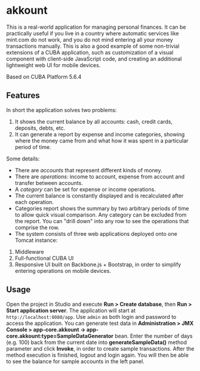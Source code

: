 akkount
=======

This is a real-world application for managing personal finances. It can be practically useful if you live in a country where automatic services like mint.com do not work, and you do not mind entering all your money transactions manually.
This is also a good example of some non-trivial extensions of a CUBA application, such as customization of a visual component with client-side JavaScript code, and creating an additional lightweight web UI for mobile devices.

Based on CUBA Platform 5.6.4


Features
--------

In short the application solves two problems:
 1.	It shows the current balance by all accounts: cash, credit cards, deposits, debts, etc.
 2.	It can generate a report by expense and income categories, showing where the money came from and what how it was spent in a particular period of time.

Some details:
*	There are _accounts_ that represent different kinds of money.
*	There are _operations_: income to account, expense from account and transfer between accounts.
*	A _category_ can be set for expense or income operations.
*	The current balance is constantly displayed and is recalculated after each operation.
*	Categories report shows the summary by two arbitrary periods of time to allow quick visual comparison. Any category can be excluded from the report. You can "drill down" into any row to see the operations that comprise the row.
*	The system consists of three web applications deployed onto one Tomcat instance:
   1.	Middleware
   2.	Full-functional CUBA UI
   3.	Responsive UI built on Backbone.js + Bootstrap, in order to simplify entering operations on mobile devices.

Usage
-----

Open the project in Studio and execute **Run > Create database**, then **Run > Start application server**. The application will start at `http://localhost:8080/app`. Use `admin` as both login and password to access the application. You can generate test data in **Administration > JMX Console > app-core.akkount -> app-core.akkount:type=SampleDataGenerator** bean. Enter the number of days (e.g. 100) back from the current date into **generateSampleData()** method parameter and click **Invoke**, in order to create sample transactions. After the method execution is finished, logout and login again. You will then be able to see the balance for sample accounts in the left panel.

